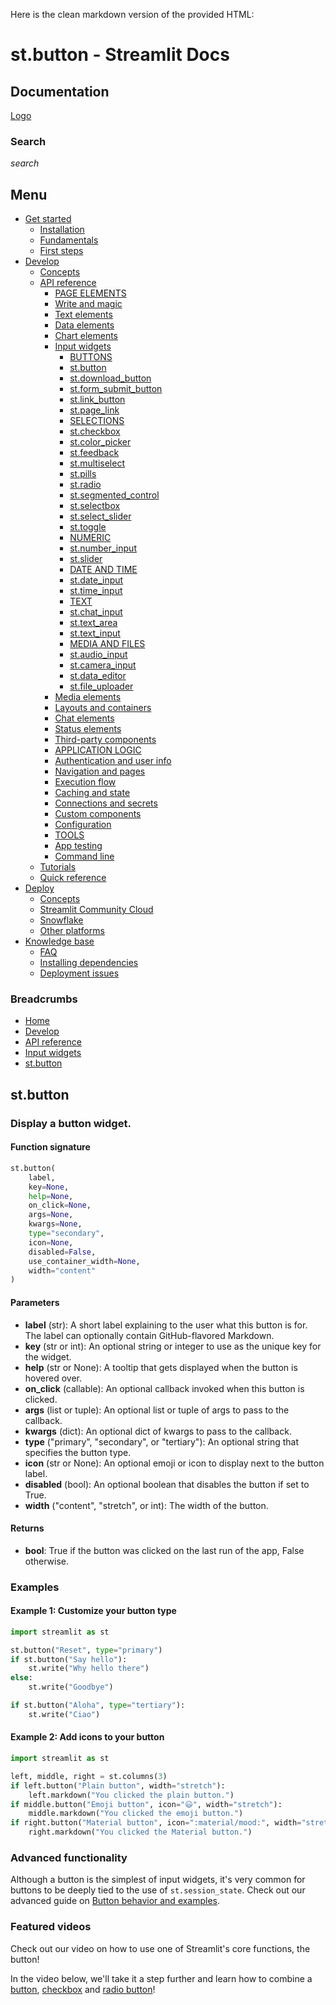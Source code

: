 Here is the clean markdown version of the provided HTML:

# st.button - Streamlit Docs

## Documentation

[Logo](/logo.svg)

### Search
_search_

## Menu
* [Get started](/get-started)
	+ [Installation](/get-started/installation)
	+ [Fundamentals](/get-started/fundamentals)
	+ [First steps](/get-started/tutorials)
* [Develop](/develop)
	+ [Concepts](/develop/concepts)
	+ [API reference](/develop/api-reference)
		- [PAGE ELEMENTS](/)
		- [Write and magic](/develop/api-reference/write-magic)
		- [Text elements](/develop/api-reference/text)
		- [Data elements](/develop/api-reference/data)
		- [Chart elements](/develop/api-reference/charts)
		- [Input widgets](/develop/api-reference/widgets)
			- [BUTTONS](/)
			- [st.button](/develop/api-reference/widgets/st.button)
			- [st.download_button](/develop/api-reference/widgets/st.download_button)
			- [st.form_submit_button](/develop/api-reference/execution-flow/st.form_submit_button)
			- [st.link_button](/develop/api-reference/widgets/st.link_button)
			- [st.page_link](/develop/api-reference/widgets/st.page_link)
			- [SELECTIONS](/)
			- [st.checkbox](/develop/api-reference/widgets/st.checkbox)
			- [st.color_picker](/develop/api-reference/widgets/st.color_picker)
			- [st.feedback](/develop/api-reference/widgets/st.feedback)
			- [st.multiselect](/develop/api-reference/widgets/st.multiselect)
			- [st.pills](/develop/api-reference/widgets/st.pills)
			- [st.radio](/develop/api-reference/widgets/st.radio)
			- [st.segmented_control](/develop/api-reference/widgets/st.segmented_control)
			- [st.selectbox](/develop/api-reference/widgets/st.selectbox)
			- [st.select_slider](/develop/api-reference/widgets/st.select_slider)
			- [st.toggle](/develop/api-reference/widgets/st.toggle)
			- [NUMERIC](/)
			- [st.number_input](/develop/api-reference/widgets/st.number_input)
			- [st.slider](/develop/api-reference/widgets/st.slider)
			- [DATE AND TIME](/)
			- [st.date_input](/develop/api-reference/widgets/st.date_input)
			- [st.time_input](/develop/api-reference/widgets/st.time_input)
			- [TEXT](/)
			- [st.chat_input](/develop/api-reference/chat/st.chat_input)
			- [st.text_area](/develop/api-reference/widgets/st.text_area)
			- [st.text_input](/develop/api-reference/widgets/st.text_input)
			- [MEDIA AND FILES](/)
			- [st.audio_input](/develop/api-reference/widgets/st.audio_input)
			- [st.camera_input](/develop/api-reference/widgets/st.camera_input)
			- [st.data_editor](/develop/api-reference/data/st.data_editor)
			- [st.file_uploader](/develop/api-reference/widgets/st.file_uploader)
		- [Media elements](/develop/api-reference/media)
		- [Layouts and containers](/develop/api-reference/layout)
		- [Chat elements](/develop/api-reference/chat)
		- [Status elements](/develop/api-reference/status)
		- [Third-party components](https://streamlit.io/components)
		- [APPLICATION LOGIC](/)
		- [Authentication and user info](/develop/api-reference/user)
		- [Navigation and pages](/develop/api-reference/navigation)
		- [Execution flow](/develop/api-reference/execution-flow)
		- [Caching and state](/develop/api-reference/caching-and-state)
		- [Connections and secrets](/develop/api-reference/connections)
		- [Custom components](/develop/api-reference/custom-components)
		- [Configuration](/develop/api-reference/configuration)
		- [TOOLS](/)
		- [App testing](/develop/api-reference/app-testing)
		- [Command line](/develop/api-reference/cli)
	+ [Tutorials](/develop/tutorials)
	+ [Quick reference](/develop/quick-reference)
* [Deploy](/deploy)
	+ [Concepts](/deploy/concepts)
	+ [Streamlit Community Cloud](/deploy/streamlit-community-cloud)
	+ [Snowflake](/deploy/snowflake)
	+ [Other platforms](/deploy/tutorials)
* [Knowledge base](/knowledge-base)
	+ [FAQ](/knowledge-base/using-streamlit)
	+ [Installing dependencies](/knowledge-base/dependencies)
	+ [Deployment issues](/knowledge-base/deploy)

### Breadcrumbs
* [Home](/)
* [Develop](/develop)
* [API reference](/develop/api-reference)
* [Input widgets](/develop/api-reference/widgets)
* [st.button](/develop/api-reference/widgets/st.button)

## st.button
### Display a button widget.

#### Function signature
```python
st.button(
    label, 
    key=None, 
    help=None, 
    on_click=None, 
    args=None, 
    kwargs=None, 
    type="secondary", 
    icon=None, 
    disabled=False, 
    use_container_width=None, 
    width="content"
)
```
#### Parameters

* **label** (str): A short label explaining to the user what this button is for. The label can optionally contain GitHub-flavored Markdown.
* **key** (str or int): An optional string or integer to use as the unique key for the widget.
* **help** (str or None): A tooltip that gets displayed when the button is hovered over.
* **on_click** (callable): An optional callback invoked when this button is clicked.
* **args** (list or tuple): An optional list or tuple of args to pass to the callback.
* **kwargs** (dict): An optional dict of kwargs to pass to the callback.
* **type** ("primary", "secondary", or "tertiary"): An optional string that specifies the button type.
* **icon** (str or None): An optional emoji or icon to display next to the button label.
* **disabled** (bool): An optional boolean that disables the button if set to True.
* **width** ("content", "stretch", or int): The width of the button.

#### Returns
* **bool**: True if the button was clicked on the last run of the app, False otherwise.

### Examples

#### Example 1: Customize your button type
```python
import streamlit as st

st.button("Reset", type="primary")
if st.button("Say hello"):
    st.write("Why hello there")
else:
    st.write("Goodbye")

if st.button("Aloha", type="tertiary"):
    st.write("Ciao")
```

#### Example 2: Add icons to your button
```python
import streamlit as st

left, middle, right = st.columns(3)
if left.button("Plain button", width="stretch"):
    left.markdown("You clicked the plain button.")
if middle.button("Emoji button", icon="😃", width="stretch"):
    middle.markdown("You clicked the emoji button.")
if right.button("Material button", icon=":material/mood:", width="stretch"):
    right.markdown("You clicked the Material button.")
```

### Advanced functionality
Although a button is the simplest of input widgets, it's very common for buttons to be deeply tied to the use of `st.session_state`. Check out our advanced guide on [Button behavior and examples](/develop/concepts/design/buttons).

### Featured videos
Check out our video on how to use one of Streamlit's core functions, the button! 

In the video below, we'll take it a step further and learn how to combine a [button](/develop/api-reference/widgets/st.button), [checkbox](/develop/api-reference/widgets/st.checkbox) and [radio button](/develop/api-reference/widgets/st.radio)!